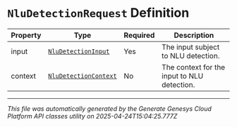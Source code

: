 # `NluDetectionRequest` Definition

| Property | Type | Required | Description |
|----------|------|----------|-------------|
| input | [`NluDetectionInput`](nludetectioninput-definition.md) | Yes | The input subject to NLU detection. |
| context | [`NluDetectionContext`](nludetectioncontext-definition.md) | No | The context for the input to NLU detection. |

---

*This file was automatically generated by the Generate Genesys Cloud Platform API classes utility on 2025-04-24T15:04:25.777Z*